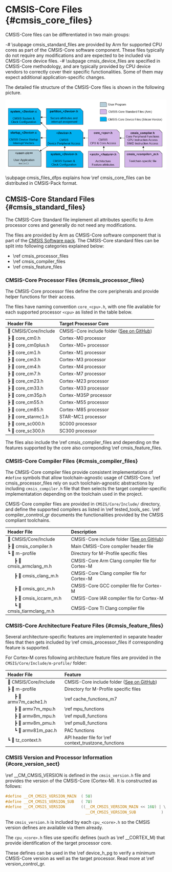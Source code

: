 # CMSIS-Core Files {#cmsis_core_files}

CMSIS-Core files can be differentiated in two main groups:

 -# \subpage cmsis_standard_files are provided by Arm for supported CPU cores as part of the CMSIS-Core software component. These files typically do not require any modifications and are expected to be included via CMSIS-Core device files.
 -# \subpage cmsis_device_files are specified in CMSIS-Core methodology, and are typically provided by CPU device vendors to correctly cover their specific functionalities. Some of them may expect additional application-specific changes.

The detailed file structure of the CMSIS-Core files is shown in the following picture.

![CMSIS-Core File Structure](./images/CMSIS_CORE_Files.png)

\subpage cmsis_files_dfps explains how \ref cmsis_core_files can be distributed in CMSIS-Pack format.

## CMSIS-Core Standard Files {#cmsis_standard_files}

The CMSIS-Core Standard file implement all attributes specific to Arm processor cores and generally do not need any modifications.

The files are provided by Arm as CMSIS-Core software component that is part of the [CMSIS Software pack](../../General/html/cmsis_pack.html). The CMSIS-Core standard files can be split into following categories explained below:

 - \ref cmsis_processor_files
 - \ref cmsis_compiler_files
 - \ref cmsis_feature_files

### CMSIS-Core Processor Files {#cmsis_processor_files}

The CMSIS-Core processor files define the core peripherals and provide helper functions for their access.

The files have naming convention `core_<cpu>.h`, with one file available for each supported processor `<cpu>` as listed in the table below.

Header File            | Target Processor Core
:----------------------|:-------------------------------
📂 CMSIS/Core/Include  | CMSIS-Core include folder ([See on GitHub](https://github.com/ARM-software/CMSIS_6/tree/main/CMSIS/Core/Include/))
 ┣ 📄 core_cm0.h       | Cortex-M0 processor
 ┣ 📄 core_cm0plus.h   | Cortex-M0+ processor
 ┣ 📄 core_cm1.h       | Cortex-M1 processor
 ┣ 📄 core_cm3.h       | Cortex-M3 processor
 ┣ 📄 core_cm4.h       | Cortex-M4 processor
 ┣ 📄 core_cm7.h       | Cortex-M7 processor
 ┣ 📄 core_cm23.h      | Cortex-M23 processor
 ┣ 📄 core_cm33.h      | Cortex-M33 processor
 ┣ 📄 core_cm35p.h     | Cortex-M35P processor
 ┣ 📄 core_cm55.h      | Cortex-M55 processor
 ┣ 📄 core_cm85.h      | Cortex-M85 processor
 ┣ 📄 core_starmc1.h   | STAR-MC1 processor
 ┣ 📄 core_sc000.h     | SC000 processor
 ┗ 📄 core_sc300.h     | SC300 processor

The files also include the \ref cmsis_compiler_files and depending on the features supported by the core also correponding \ref cmsis_feature_files.

### CMSIS-Core Compiler Files {#cmsis_compiler_files}

The CMSIS-Core compiler files provide consistent implementations of `#define` symbols that allow toolchain-agnostic usage of CMSIS-Core. \ref cmsis_processor_files rely on such toolchain-agnostic abstractions by including `cmsis_compiler.h` file that then selects the target compiler-specific implementatation depending on the toolchain used in the project.

CMSIS-Core compiler files are provided in `CMSIS/Core/Include/` directory, and define the supported compilers as listed in \ref tested_tools_sec. \ref compiler_conntrol_gr documents the functionalities provided by the CMSIS compliant toolchains.

Header File                            | Description
:--------------------------------------|:-------------------
📂 CMSIS/Core/Include    | CMSIS-Core include folder ([See on GitHub](https://github.com/ARM-software/CMSIS_6/tree/main/CMSIS/Core/Include/))
 ┣ 📄 cmsis_compiler.h                  | Main CMSIS-Core compiler header file
 ┗ 📂 m-profile                         | Directory for M-Profile specific files
 &emsp;&nbsp; ┣ 📄 cmsis_armclang_m.h   | CMSIS-Core Arm Clang compiler file for Cortex-M
 &emsp;&nbsp; ┣ 📄 cmsis_clang_m.h      | CMSIS-Core Clang compiler file for Cortex-M
 &emsp;&nbsp; ┣ 📄 cmsis_gcc_m.h        | CMSIS-Core GCC compiler file for Cortex-M
 &emsp;&nbsp; ┣ 📄 cmsis_iccarm_m.h     | CMSIS-Core IAR compiler file for Cortex-M
 &emsp;&nbsp; ┗ 📄 cmsis_tiarmclang_m.h | CMSIS-Core TI Clang compiler file

### CMSIS-Core Architecture Feature Files {#cmsis_feature_files}

Several architecture-specific features are implemented in separate header files that then gets included by \ref cmsis_processor_files if corresponding feature is supported. 

For Cortex-M cores following architecture feature files are provided in the `CMSIS/Core/Include/m-profile/` folder:

Header File         | Feature
:-------------------|:-------------------
📂 CMSIS/Core/Include    | CMSIS-Core include folder ([See on GitHub](https://github.com/ARM-software/CMSIS_6/tree/main/CMSIS/Core/Include/))
 ┣ 📂 m-profile                    | Directory for M-Profile specific files
 &emsp;&nbsp; ┣ 📄 armv7m_cache1.h | \ref cache_functions_m7
 &emsp;&nbsp; ┣ 📄 armv7m_mpu.h    | \ref mpu_functions
 &emsp;&nbsp; ┣ 📄 armv8m_mpu.h    | \ref mpu8_functions
 &emsp;&nbsp; ┣ 📄 armv8m_pmu.h    | \ref pmu8_functions
 &emsp;&nbsp; ┗ 📄 armv81m_pac.h   | PAC functions
 ┗ 📄 tz_context.h                 | API header file for \ref context_trustzone_functions

### CMSIS Version and Processor Information {#core_version_sect}

\ref __CM_CMSIS_VERSION is defined in the `cmsis_version.h` file and provides the version of the CMSIS-Core (Cortex-M). It is constructed as follows:

```c
#define __CM_CMSIS_VERSION_MAIN  ( 5U)                                    /* [31:16] CMSIS Core(M) main version */
#define __CM_CMSIS_VERSION_SUB   ( 7U)                                    /* [15:0]  CMSIS Core(M) sub version */
#define __CM_CMSIS_VERSION       ((__CM_CMSIS_VERSION_MAIN << 16U) | \
                                   __CM_CMSIS_VERSION_SUB           )     /* CMSIS Core(M) version number */

```

The `cmsis_version.h` is included by each `cpu_<core>.h` so the CMSIS version defines are available via them already.

The `cpu_<core>.h` files use specific defines (such as \ref __CORTEX_M) that provide identification of the target processor core.

These defines can be used in the \ref device_h_pg to verify a minimum CMSIS-Core version as well as the target processor. Read more at \ref version_control_gr.
